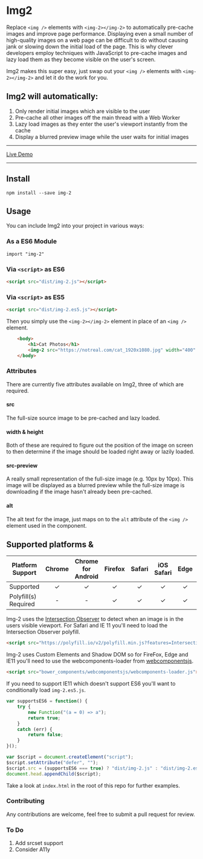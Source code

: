 # Img2
Replace `<img />` elements with `<img-2></img-2>` to automatically pre-cache images and improve page performance. Displaying even a small number of high-quality images on a web page can be difficult to do without causing jank or slowing down the initial load of the page. This is why clever developers employ techniques with JavaScript to pre-cache images and lazy load them as they become visible on the user's screen.

Img2 makes this super easy, just swap out your `<img />` elements with `<img-2></img-2>` and let it do the work for you.

## Img2 will automatically:

1. Only render initial images which are visible to the user
2. Pre-cache all other images off the main thread with a Web Worker
3. Lazy load images as they enter the user's viewport instantly from the cache
4. Display a blurred preview image while the user waits for initial images

___

[Live Demo](https://revillweb.github.io/img-2/)

___

## Install 

`npm install --save img-2`

## Usage

You can include Img2 into your project in various ways:

### As a ES6 Module

`import "img-2"`

### Via `<script>` as ES6

```html
<script src="dist/img-2.js"></script>
```

### Via `<script>` as ES5

```html
<script src="dist/img-2.es5.js"></script>
```

Then you simply use the `<img-2></img-2>` element in place of an `<img />` element.

```html
    <body>
        <h1>Cat Photos</h1>
        <img-2 src="https://notreal.com/cat_1920x1080.jpg" width="400" height="267" src-preview="https://notreal.com/cat_10x10.jpg" alt="An amazing picture of a cat"></img-2>
    </body>
```

### Attributes

There are currently five attributes available on Img2, three of which are required.

#### src

The full-size source image to be pre-cached and lazy loaded.

#### width & height

Both of these are required to figure out the position of the image on screen to then determine if the image should be loaded right away or lazily loaded.

#### src-preview

A really small representation of the full-size image (e.g. 10px by 10px). This image will be displayed as a blurred preview while the full-size image is downloading if the image hasn't already been pre-cached.

#### alt

The alt text for the image, just maps on to the `alt` attribute of the `<img />` element used in the component.

## Supported platforms & 

| Platform Support   | Chrome | Chrome for Android | Firefox | Safari | iOS Safari | Edge | IE 11 |
| ------------------ |:------:|:------:|:------:|:------:|:------:|:----:|:-----:|
| Supported          |✓|✓|✓|✓|✓|✓|✓|✓|
| Polyfill(s) Required |-|-|✓|✓|✓|✓|✓|✓|

Img-2 uses the [Intersection Observer](https://developer.mozilla.org/en-US/docs/Web/API/Intersection_Observer_API) to detect when an image is in the users visible viewport. For Safari and IE 11 you'll need to load the Intersection Observer polyfill.

```html
<script src="https://polyfill.io/v2/polyfill.min.js?features=IntersectionObserver"></script>
```

Img-2 uses Custom Elements and Shadow DOM so for FireFox, Edge and IE11 you'll need to use the webcomponents-loader from [webcomponentsjs](https://github.com/webcomponents/webcomponentsjs).

```html
<script src="bower_components/webcomponentsjs/webcomponents-loader.js"></script>
```

If you need to support IE11 which doesn't support ES6 you'll want to conditionally load `img-2.es5.js`.

```js
var supportsES6 = function() {
    try {
        new Function("(a = 0) => a");
        return true;
    }
    catch (err) {
        return false;
    }
}();

var $script = document.createElement("script");
$script.setAttribute("defer", "");
$script.src = (supportsES6 === true) ? "dist/img-2.js" : "dist/img-2.es5.js";
document.head.appendChild($script);
```

Take a look at `index.html` in the root of this repo for further examples.

### Contributing

Any contributions are welcome, feel free to submit a pull request for review.

### To Do

1. Add srcset support
2. Consider A11y
